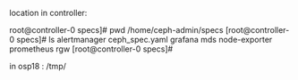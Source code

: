 location in controller:

root@controller-0 specs]# pwd
/home/ceph-admin/specs
[root@controller-0 specs]# ls
alertmanager  ceph_spec.yaml  grafana  mds  node-exporter  prometheus  rgw
[root@controller-0 specs]# 


in osp18 : /tmp/
